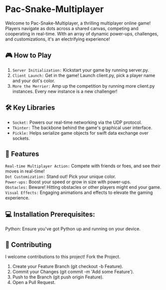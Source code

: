 # Pac-Snake-Multiplayer
Welcome to Pac-Snake-Multiplayer, a thrilling multiplayer online game! Players navigate as dots across a shared canvas, competing and cooperating in real-time. With an array of dynamic power-ups, challenges, and customizations, it's an electrifying experience!

## 🎮 How to Play
1. `Server Initialization:` Kickstart your game by running server.py.
2. `Client Launch:` Get in the game! Launch client.py, pick a player name and your dot's color.
3. `More the Merrier:` Amp up the competition by running more client.py instances. Every new instance is a new challenger!
## 🛠 Key Libraries
* `Socket:` Powers our real-time networking via the UDP protocol.
* `Tkinter:` The backbone behind the game's graphical user interface.
* `Pickle:` Helps serialize game objects for swift data exchange over sockets.
## 🌟 Features
`Real-time Multiplayer Action:` Compete with friends or foes, and see their moves in real-time! \
`Dot Customization:` Stand out! Pick your unique color. \
`Power-ups:` Boost your speed or grow in size with power-ups. \
`Obstacles:` Beware! Hitting obstacles or other players might end your game. \
`Visual Effects:` Engaging animations and effects to elevate the gaming experience.
## 💻 Installation Prerequisites:
Python: Ensure you've got Python up and running on your device.
## 🤝 Contributing
I welcome contributions to this project!
Fork the Project.
1. Create your Feature Branch (git checkout -b Feature).
2. Commit your Changes (git commit -m 'Add some Feature').
3. Push to the Branch (git push origin Feature).
4. Open a Pull Request.
